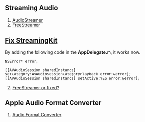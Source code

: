 ## Streaming Audio

1. [AudioStreamer](https://github.com/mattgallagher/AudioStreamer)
2. [FreeStreamer](https://github.com/muhku/FreeStreamer)


## [Fix StreamingKit](https://github.com/tumtumtum/StreamingKit/issues?utf8=%E2%9C%93&q=is%3Aissue+is%3Aclosed+dataSourceEof+)

By adding the following code in the **AppDelegate.m**, it works now.
    
    NSError* error;
    
    [[AVAudioSession sharedInstance] setCategory:AVAudioSessionCategoryPlayback error:&error];
    [[AVAudioSession sharedInstance] setActive:YES error:&error];
    

2. [FreeStreamer or fixed?](https://github.com/tumtumtum/StreamingKit/issues/240)
    
## Apple Audio Format Converter
1. [Audio Format Converter](https://developer.apple.com/library/mac/samplecode/ConvertFile/Introduction/Intro.html#//apple_ref/doc/uid/DTS40008649-Intro-DontLinkElementID_2)